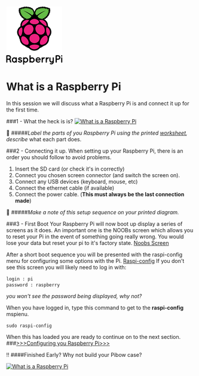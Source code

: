 ![Raspberry Pi Logo](../images/Pi_Logo.png)

What is a Raspberry Pi
=================

In this session we will discuss what a Raspberry Pi is and connect it up for the first time.

###1 - What the heck is is?
[![What is a Raspberry Pi](http://img.youtube.com/vi/e0wkVVVLvR8/0.jpg)](http://www.youtube.com/watch?v=e0wkVVVLvR8)

:notebook:
#####*Label the parts of you Raspberry Pi using the printed [worksheet](Pi-label.pdf), describe* what each part does.


###2 - Connecting it up.
When setting up your Raspberry Pi, there is an order you should follow to avoid problems.
1. Insert the SD card (or check it's in correctly)
2. Connect you chosen screen connector (and switch the screen on).
3. Connect any USB devices (keyboard, mouse, etc)
3. Connect the ethernet cable (if available)
4. Connect the power cable. (**This must always be the last connection made**)

:notebook:
#####*Make a note of this setup sequence on your printed diagram.*

###3 - First Boot
Your Raspberry Pi will now boot up display a series of screens as it does. An important one is the NOOBs screen which allows you to reset your Pi in the event of something going really wrong. You would lose your data but reset your pi to it's factory state.
[Noobs Screen](../images/noobs.png)

After a short boot sequence you will be presented with the raspi-config menu for configuring some options with the Pi.
[Raspi-config](../images/raspi-config.png)
If you don't see this screen you will likely need to log in with:
```
login : pi
password : raspberry
```
*you won't see the password being displayed, why not?*

When you have logged in, type this command to get to the **raspi-config** mspienu.
```
sudo raspi-config
```
When this has loaded you are ready to continue on to the next section.
###[>>>Configuring you Raspberry Pi>>>](../admin/README.md)

:bangbang:
####Finished Early?
Why not build your Pibow case?

[![What is a Raspberry Pi](http://img.youtube.com/vi/2Pwc9QTgz_8/0.jpg)](http://www.youtube.com/watch?v=2Pwc9QTgz_8)
